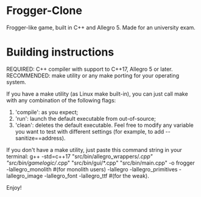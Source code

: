 # Frogger-Clone
 Frogger-like game, built in C++ and Allegro 5.
 Made for an university exam.

# Building instructions

 REQUIRED: C++ compiler with support to C++17, Allegro 5 or later.
 RECOMMENDED: make utility or any make porting for your operating system.

 If you have a make utility (as Linux make built-in), you can just call make with any combination of the following flags:
  1) 'compile': as you expect;
  2) 'run': launch the default executable from out-of-source;
  3) 'clean': deletes the default executable.
 Feel free to modify any variable you want to test with different settings (for example, to add --sanitize==address).

 If you don't have a make utility, just paste this command string in your terminal:
    g++ -std=c++17 "src/bin/allegro_wrappers/*.cpp" "src/bin/gamelogic/*.cpp" "src/bin/gui/*.cpp" "src/bin/main.cpp" -o frogger \
     -lallegro_monolith #(for monolith users)
     -lallegro -lallegro_primitives -lallegro_image -lallegro_font -lallegro_ttf #(for the weak).

 Enjoy!
